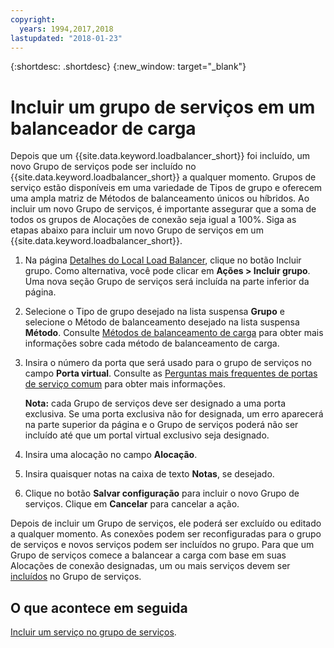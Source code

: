 ```yaml
---
copyright:
  years: 1994,2017,2018
lastupdated: "2018-01-23"
---
```


{:shortdesc: .shortdesc}
{:new_window: target="_blank"}

# Incluir um grupo de serviços em um balanceador de carga

Depois que um {{site.data.keyword.loadbalancer_short}} foi incluído, um
novo Grupo de serviços pode ser incluído no
{{site.data.keyword.loadbalancer_short}} a qualquer momento. Grupos de serviço
estão disponíveis em uma variedade de Tipos de grupo e oferecem uma ampla matriz de
Métodos de balanceamento únicos ou híbridos. Ao incluir um novo Grupo de serviços, é
importante assegurar que a soma de todos os grupos de Alocações de conexão seja igual a
100%. Siga as etapas abaixo para incluir um novo Grupo de serviços em um
{{site.data.keyword.loadbalancer_short}}.

1. Na página [Detalhes do Local Load
Balancer](view-all-load-balancers.html), clique no botão Incluir grupo. Como alternativa,
você pode clicar em **Ações > Incluir grupo**. Uma nova seção Grupo de
serviços será incluída na parte inferior da página.
2. Selecione o Tipo de grupo desejado na lista suspensa
**Grupo** e selecione o Método de balanceamento desejado na lista
suspensa **Método**. Consulte
[Métodos de balanceamento de carga](load_balancing_methods.html) para
obter mais informações sobre cada método de balanceamento de carga.
3. Insira o número da porta que será usado para o grupo de serviços no campo
**Porta virtual**. Consulte as [Perguntas mais frequentes de portas de serviço comum](load-balancing-faqs-2.html#what-services-can-be-load-balanced-) para obter mais informações. 

	**Nota:** cada Grupo de serviços deve ser designado a uma porta exclusiva. Se uma porta exclusiva não for designada, um erro aparecerá na parte superior da página e o Grupo de serviços poderá não ser incluído até que um portal virtual exclusivo seja designado.
4. Insira uma alocação no campo **Alocação**.
5. Insira quaisquer notas na caixa de texto **Notas**, se desejado.
6. Clique no botão **Salvar configuração** para incluir o novo Grupo de serviços. Clique em **Cancelar** para cancelar a ação.

Depois de incluir um Grupo de serviços, ele poderá ser excluído ou editado a qualquer
momento. As conexões podem ser reconfiguradas para o grupo de serviços e novos
serviços podem ser incluídos no grupo. Para que um Grupo de serviços comece a balancear a
carga com base em suas Alocações de conexão designadas, um ou mais serviços devem
ser [incluídos](add-service-service-group.html) no Grupo de serviços.

## O que acontece em seguida

[Incluir um serviço no grupo de serviços](add-service-service-group.html).

